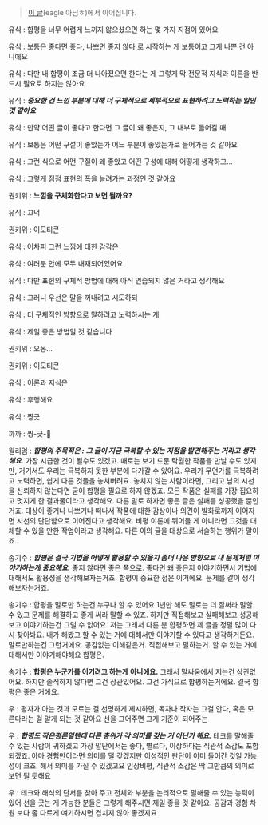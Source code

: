 > [이 글](https://github.com/catuscio/Writing-Room-Library/blob/%EB%A1%9C%EB%B9%84/%EB%8F%84%EC%84%9C%EA%B4%80/%EA%B8%B0%ED%83%80/%ED%94%BC%EB%93%9C%EB%B0%B1%EC%97%90%20%EB%B6%80%EB%8B%B4%20%EA%B0%96%EC%A7%80%20%EB%A7%88%EC%84%B8%EC%9A%94.md)(eagle 아님ㅎ)에서 이어집니다.

유식 : 합평을 너무 어렵게 느끼지 않으셨으면 하는 몇 가지 지점이 있어요

유식 : 보통은 좋다면 좋다, 나쁘면 좋지 않다 로 시작하는 게 보통이고 그게 나쁜 건 아니에요

유식 : 다만 내 합평이 조금 더 나아졌으면 한다는 게 그렇게 막 전문적 지식과 이론을 반드시 필요로 하지는 않아요

유식 : __*중요한 건 느낀 부분에 대해 더 구체적으로 세부적으로 표현하려고 노력하는 일인 것 같아요*__

유식 : 만약 어떤 글이 좋다고 한다면 그 글이 왜 좋은지,  그 내부로 들어갈 때

유식 : 보통은 어떤 구절이 좋았는가 어느 부분이 좋았는가로 들어가는 것 같아요

유식 : 그런 식으로 어떤 구절이 왜 좋았고 어떤 구성에 대해 어떻게 생각하고...

유식 : 그렇게 점점 표현의 폭을 늘려가는 과정인 것 같아요

권키위 : __느낌을 구체화한다고 보면 될까요?__

유식 : 끄덕

권키위 : 이모티콘

유식 : 어차피 그런 느낌에 대한 감각은

유식 : 여러분 안에 모두 내재되어있어요

유식 : 다만 표현의 구체적 방법에 대해 아직 연습되지 않은 거라고 생각해요

유식 : 그러니 우선은 말을 꺼내려고 시도하되

유식 : 더 구체적인 방향으로 말하려고 노력하시는 게

유식 : 제일 좋은 방법일 것 같습니다

권키위 : 오옹...

권키위 : 이모티콘

유식 : 이론과 지식은

유식 : 후행해요

유식 : 찡긋

까까 : 찡-긋-🌷

윌리엄 : __*합평의 주목적은 : 그 글이 지금 극복할 수 있는 지점을 발견해주는 거라고 생각해요.*__ 가장 시급한 것이 될수도 있겠고. 때로는 보기 드문 탁월한 작품을 만날 수도 있지만, 거기서도 우리는 극복하지 못한 부분에 다가갈 수 있어요. 우리가 무언가를 극복하려고 노력하면, 쉽게 다른 것들을 놓쳐버려요. 놓치지 않는 사람이라면, 그리고 남의 시선을 신뢰하지 않는다면 굳이 합평을 필요로 하지 않겠죠. 모든 작품은 실패를 가장 집요하고 멋지게 한 결과물이라고 생각해요. 다른 말로 하자면 좋은 글은 실패를 성공했을 뿐인 거죠. 대상이 좋거나 나쁘거나 떠나서 작품에 대한 감상이나 의견이 발화로까지 이어지면 시선의 단단함으로 이어진다고 생각해요. 비평 이론에 뛰어들 게 아니라면 그것을 대체할 수 있을 만한 작업이라고 생각해요. 다른 이의 글을 대상으로 서술하는 행위가 말이죠.

송기수 : __*합평은 결국 기법을 어떻게 활용할 수 있을지 좀더 나은 방향으로 내 문제처럼 이야기하는게 중요해요.*__ 좋지 않다면 좋은 쪽으로. 좋다면 왜 좋은지 이야기하면서 기법에 대해서도 활용성을 생각해보자는거죠. 합평이 중요한 점은 이거에요. 문제를 같이 생각해보자는거죠.

송기수 : 합평을 말로만 하는건 누구나 할 수 있어요 1년만 해도 말로는 더 잘써라 말할 수 있고 문제를 해결하고 좋게 써라 말할 수 있죠. 하지만 직접해보고 실패해보고 성공해보고 이야기하는건 그럴 수 없어요. 저는 그래서 다른 분 합평하면 제 글을 정말 많이 다시 찾아봐요. 내가 해봤고 할 수 있는 거에 대해서만 이야기할 수 있다고 생각하거든요. 말로만하는건 그런거에요. 공감없는 이해같은거. 직접해보고 말하는거. 할 수 있는 거에 대해서만 이야기해야해요 합평은.

송기수 : __합평은 누군가를 이기려고 하는게 아니에요.__ 그래서 말싸움에서 지는건 상관없어요. 하지만 솔직하지 않다면 그건 상관있어요. 그건 가식으로 합평하는거에요. 결국 합평은 좋은 거에요.

우 : 평자가 아는 것과 모르는 걸 선명하게 제시하면, 독자나 작자는 그걸 안다, 혹은 모른다라는 걸 알게 되는 것 같아요 선을 그어주면 그게 기준이 되어주는

우 : __*합평도 작은평론일텐데 다른 층위가 각 의미를 갖는 거 아닌가 해요.*__ 테크를 말해줄 수 있는 사람이 귀하겠고  가장 말단에서는  좋다, 별로다, 이상하다는 직관적 소감도 포함되겠죠.  아마 경험만이라면 의미를 덜 갖겠지만 이성적인 판단이 이미 들어간 것일 가능성이 크죠. 해서 의미를 가질 수 있겠고요 인상비평, 직관적 소감은 딱 그만큼의 의미로 보면 될 듯해요 

우 : 테크와 해석의 단서를 찾아 주고 전체와 부분을 논리적으로 말해줄 수 있는 능력이 있어 선을 긋는 게 가능한 분들은 그렇게 해주시면 제일 좋을 것 같아요. 공감과 경험 차원 보다 좀 다르게 얘기하시면 겹치지 않아 좋겠지요
